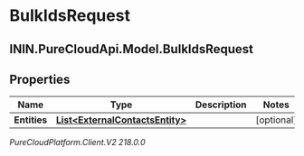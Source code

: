 # BulkIdsRequest

## ININ.PureCloudApi.Model.BulkIdsRequest

## Properties

|Name | Type | Description | Notes|
|------------ | ------------- | ------------- | -------------|
| **Entities** | [**List&lt;ExternalContactsEntity&gt;**](ExternalContactsEntity) |  | [optional] |



_PureCloudPlatform.Client.V2 218.0.0_
